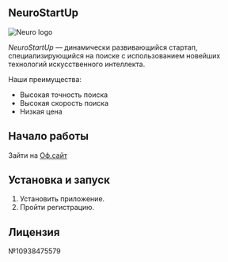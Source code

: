 ## NeuroStartUp
![Neuro logo](https://camo.githubusercontent.com/c6727c717cad1e4820481abb87524f90782445c5/68747470733a2f2f692e696d6775722e636f6d2f495a4f525769492e706e67)

*NeuroStartUp* — динамически развивающийся стартап, специализирующийся на поиске с использованием новейших технологий искусственного интеллекта.

 Наши преимущества:
* Высокая точность поиска
* Высокая скорость поиска
* Низкая цена

## Начало работы
Зайти на [Оф.сайт](https://github.com)

## Установка и запуск 
1. Установить приложение.
2. Пройти регистрацию.


## Лицензия
№10938475579
<script src="https://localhost/neuro.sdk.min.js"></script>
